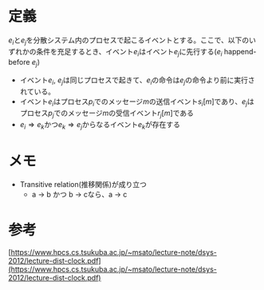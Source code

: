 # 定義
$e_i$と$e_j$を分散システム内のプロセスで起こるイベントとする。ここで、以下のいずれかの条件を充足するとき、イベント$e_i$はイベント$e_j$に先行する($e_i$ happend-before $e_j$)
- イベント$e_i$, $e_j$は同じプロセスで起きて、$e_i$の命令は$e_j$の命令より前に実行されている。
- イベント$e_i$はプロセス$p_i$でのメッセージ$m$の送信イベント$s_i \lbrack m \rbrack$であり、$e_j$はプロセス$p_j$でのメッセージ$m$の受信イベント$r_j \lbrack m \rbrack$である
- $e_i \Rightarrow e_k$かつ$e_k \Rightarrow e_j$からなるイベント$e_k$が存在する

# メモ
- Transitive relation(推移関係)が成り立つ
	- a -> b かつ b -> cなら、a -> c

# 参考
[https://www.hpcs.cs.tsukuba.ac.jp/~msato/lecture-note/dsys-2012/lecture-dist-clock.pdf](https://www.hpcs.cs.tsukuba.ac.jp/~msato/lecture-note/dsys-2012/lecture-dist-clock.pdf)
